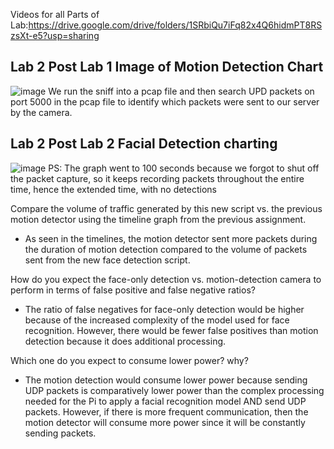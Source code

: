 Videos for all Parts of Lab:https://drive.google.com/drive/folders/1SRbiQu7iFq82x4Q6hidmPT8RSzsXt-e5?usp=sharing

## Lab 2 Post Lab 1 Image of Motion Detection Chart
 ![image](https://github.com/jaiecodes/CS437_Post_Labs/assets/72780632/a507c707-9642-4521-a6f4-174646e4e178)
We run the sniff into a pcap file and then search UPD packets on port 5000 in the pcap file to identify which packets were sent to our server by the camera.

## Lab 2 Post Lab 2 Facial Detection charting
![image](https://github.com/jaiecodes/CS437_Post_Labs/assets/72780632/39db0ed9-ebf2-4c8e-9c78-540aada2a368)
PS: The graph went to 100 seconds because we forgot to shut off the packet capture, so it keeps recording packets throughout the entire time, hence the extended time, with no detections

Compare the volume of traffic generated by this new script vs. the previous motion detector using the timeline graph from the previous assignment.
* As seen in the timelines, the motion detector sent more packets during the duration of motion detection compared to the volume of packets sent from the new face detection script. 

How do you expect the face-only detection vs. motion-detection camera to perform in terms of false positive and false negative ratios?
* The ratio of false negatives for face-only detection would be higher because of the increased complexity of the model used for face recognition. However, there would be fewer false positives than motion detection because it does additional processing. 

Which one do you expect to consume lower power? why?
* The motion detection would consume lower power because sending UDP packets is comparatively lower power than the complex processing needed for the Pi to apply a facial recognition model AND send UDP packets. However, if there is more frequent communication, then the motion detector will consume more power since it will be constantly sending packets.


